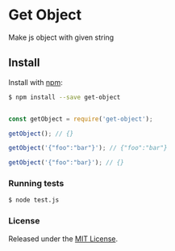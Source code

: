 # Get Object
Make js object with given string

## Install

Install with [npm](https://www.npmjs.com/):

```sh
$ npm install --save get-object
```
    
```js

const getObject = require('get-object');

getObject(); // {}

getObject('{"foo":"bar"}'); // {"foo":"bar"}

getObject('{"foo":"bar}'); // {}

```

### Running tests
```sh
$ node test.js
```

### License

Released under the [MIT License](LICENSE).